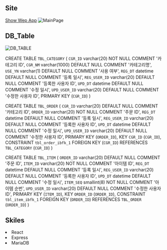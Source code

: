 ## Site

[Show Wep App](http://61.79.180.195)
![MainPage](https://user-images.githubusercontent.com/20696473/168946773-dbb1c5b0-1f7b-47da-bb3a-3d46adaafa51.JPG)

## DB_Table

![DB_TABLE](https://user-images.githubusercontent.com/20696473/168809147-06f61594-3de9-463b-911c-504e1cae01ac.png)


CREATE TABLE `TBL_CATEGORY` (
  `CGR_ID` varchar(20) NOT NULL COMMENT '카테고리 ID',
  `CGR_NM` varchar(1000) DEFAULT NULL COMMENT '카테고리명',
  `USE_YN` varchar(1) DEFAULT NULL COMMENT '사용 여부',
  `REG_DT` datetime DEFAULT NULL COMMENT '등록 일시',
  `REG_USER_ID` varchar(20) DEFAULT NULL COMMENT '등록한 사용자 ID',
  `UPD_DT` datetime DEFAULT NULL COMMENT '수정 일시',
  `UPD_USER_ID` varchar(20) DEFAULT NULL COMMENT '수정한 사용자 ID',
  PRIMARY KEY (`CGR_ID`)
)


CREATE TABLE `TBL_ORDER` (
  `CGR_ID` varchar(20) DEFAULT NULL COMMENT '카테고리 ID',
  `ORDER_ID` varchar(20) NOT NULL COMMENT '주문 ID',
  `REG_DT` datetime DEFAULT NULL COMMENT '등록 일시',
  `REG_USER_ID` varchar(20) DEFAULT NULL COMMENT '등록한 사용자 ID',
  `UPD_DT` datetime DEFAULT NULL COMMENT '수정 일시',
  `UPD_USER_ID` varchar(20) DEFAULT NULL COMMENT '수정한 사용자 ID',
  PRIMARY KEY (`ORDER_ID`),
  KEY `CGR_ID` (`CGR_ID`),
  CONSTRAINT `tbl_order_ibfk_1` FOREIGN KEY (`CGR_ID`) REFERENCES `TBL_CATEGORY` (`CGR_ID`)
)

CREATE TABLE `TBL_ITEM` (
  `ORDER_ID` varchar(20) DEFAULT NULL COMMENT '주문 ID',
  `ITEM_ID` varchar(20) NOT NULL COMMENT '아이템 ID',
  `REG_DT` datetime DEFAULT NULL COMMENT '등록 일시',
  `REG_USER_ID` varchar(20) DEFAULT NULL COMMENT '등록한 사용자 ID',
  `UPD_DT` datetime DEFAULT NULL COMMENT '수정 일시',
  `ITEM_SEQ` smallint(8) NOT NULL COMMENT '아이템 순번',
  `UPD_USER_ID` varchar(20) DEFAULT NULL COMMENT '수정한 사용자 ID',
  PRIMARY KEY (`ITEM_ID`),
  KEY `ORDER_ID` (`ORDER_ID`),
  CONSTRAINT `tbl_item_ibfk_1` FOREIGN KEY (`ORDER_ID`) REFERENCES `TBL_ORDER` (`ORDER_ID`)
)


## Skiles

<li>React</li>
<li>Express</li>
<li>MariaDB</li>

